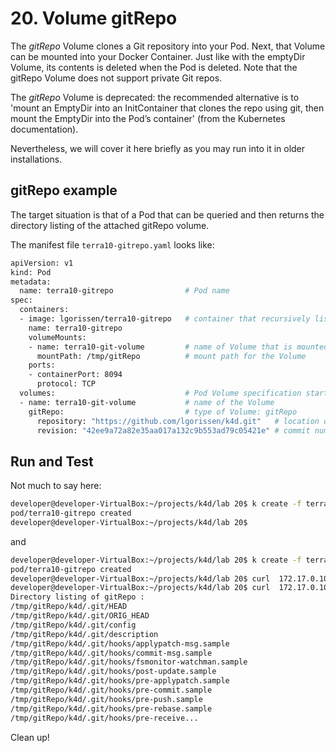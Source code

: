 # 20. Volume gitRepo

The *gitRepo* Volume clones a Git repository into your Pod. Next, that Volume can be mounted into your Docker Container. Just like with the emptyDir Volume, its contents is deleted when the Pod is deleted. Note that the gitRepo Volume does not support private Git repos.

The *gitRepo* Volume is deprecated: the recommended alternative is to 'mount an EmptyDir into an InitContainer that clones the repo using git, then mount the EmptyDir into the Pod’s container' (from the Kubernetes documentation).

Nevertheless, we will cover it here briefly as you may run into it in older installations.

## gitRepo example

 
The target situation is that of a Pod that can be queried and then returns the directory listing of the attached gitRepo volume.

The manifest file `terra10-gitrepo.yaml` looks like:

```bash
apiVersion: v1
kind: Pod
metadata:
  name: terra10-gitrepo                # Pod name
spec:
  containers:
  - image: lgorissen/terra10-gitrepo   # container that recursively lists its dir /tmp/gitRepo
    name: terra10-gitrepo
    volumeMounts:
    - name: terra10-git-volume         # name of Volume that is mounted in Container
      mountPath: /tmp/gitRepo          # mount path for the Volume
    ports:
    - containerPort: 8094
      protocol: TCP
  volumes:                             # Pod Volume specification starts here
  - name: terra10-git-volume           # name of the Volume
    gitRepo:                           # type of Volume: gitRepo
      repository: "https://github.com/lgorissen/k4d.git"   # location of Git repo
      revision: "42ee9a72a82e35aa017a132c9b553ad79c05421e" # commit number for Git repo
```

## Run and Test

Not much to say here:

```bash
developer@developer-VirtualBox:~/projects/k4d/lab 20$ k create -f terra10-gitrepo.yaml 
pod/terra10-gitrepo created
developer@developer-VirtualBox:~/projects/k4d/lab 20$
```

and 

```bash
developer@developer-VirtualBox:~/projects/k4d/lab 20$ k create -f terra10-gitrepo.yaml 
pod/terra10-gitrepo created
developer@developer-VirtualBox:~/projects/k4d/lab 20$ curl  172.17.0.10:8094 
developer@developer-VirtualBox:~/projects/k4d/lab 20$ curl  172.17.0.10:8094 
Directory listing of gitRepo :
/tmp/gitRepo/k4d/.git/HEAD
/tmp/gitRepo/k4d/.git/ORIG_HEAD
/tmp/gitRepo/k4d/.git/config
/tmp/gitRepo/k4d/.git/description
/tmp/gitRepo/k4d/.git/hooks/applypatch-msg.sample
/tmp/gitRepo/k4d/.git/hooks/commit-msg.sample
/tmp/gitRepo/k4d/.git/hooks/fsmonitor-watchman.sample
/tmp/gitRepo/k4d/.git/hooks/post-update.sample
/tmp/gitRepo/k4d/.git/hooks/pre-applypatch.sample
/tmp/gitRepo/k4d/.git/hooks/pre-commit.sample
/tmp/gitRepo/k4d/.git/hooks/pre-push.sample
/tmp/gitRepo/k4d/.git/hooks/pre-rebase.sample
/tmp/gitRepo/k4d/.git/hooks/pre-receive...
```
Clean up!
